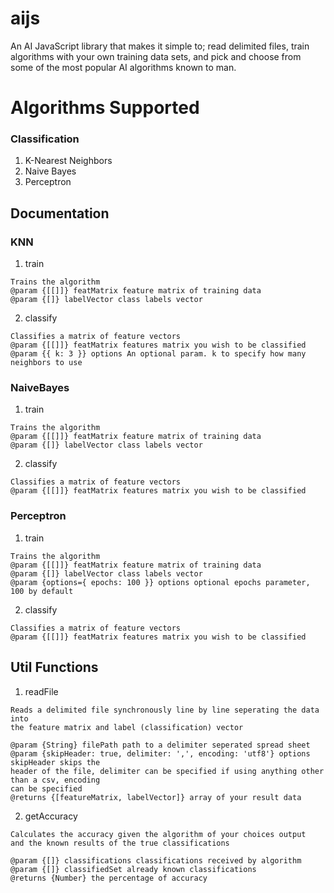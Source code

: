 # aijs
An AI JavaScript library that makes it simple to; read delimited files, train algorithms with your own training data sets, and pick and choose from some of the most popular AI algorithms known to man.

# Algorithms Supported
### Classification
1. K-Nearest Neighbors
2. Naive Bayes
3. Perceptron

## Documentation
### KNN
1. train
```
Trains the algorithm
@param {[[]]} featMatrix feature matrix of training data
@param {[]} labelVector class labels vector
```

2. classify
```
Classifies a matrix of feature vectors
@param {[[]]} featMatrix features matrix you wish to be classified
@param {{ k: 3 }} options An optional param. k to specify how many neighbors to use
```

### NaiveBayes
1. train
```
Trains the algorithm
@param {[[]]} featMatrix feature matrix of training data
@param {[]} labelVector class labels vector
```

2. classify
```
Classifies a matrix of feature vectors
@param {[[]]} featMatrix features matrix you wish to be classified
```

### Perceptron
1. train
```
Trains the algorithm
@param {[[]]} featMatrix feature matrix of training data
@param {[]} labelVector class labels vector
@param {options={ epochs: 100 }} options optional epochs parameter, 100 by default
```

2. classify
```
Classifies a matrix of feature vectors
@param {[[]]} featMatrix features matrix you wish to be classified
```

## Util Functions
1. readFile
```
Reads a delimited file synchronously line by line seperating the data into
the feature matrix and label (classification) vector
 
@param {String} filePath path to a delimiter seperated spread sheet
@param {skipHeader: true, delimiter: ',', encoding: 'utf8'} options skipHeader skips the 
header of the file, delimiter can be specified if using anything other than a csv, encoding
can be specified
@returns {[featureMatrix, labelVector]} array of your result data 
```

2. getAccuracy
```
Calculates the accuracy given the algorithm of your choices output 
and the known results of the true classifications 

@param {[]} classifications classifications received by algorithm
@param {[]} classifiedSet already known classifications
@returns {Number} the percentage of accuracy
```
